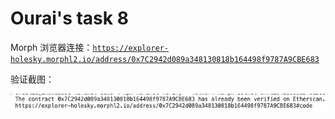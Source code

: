# Ourai's task 8

Morph 浏览器连接：[`https://explorer-holesky.morphl2.io/address/0x7C2942d089a348130818b164498f9787A9CBE683`](https://explorer-holesky.morphl2.io/address/0x7C2942d089a348130818b164498f9787A9CBE683)

验证截图：

![](snapshot.png)

